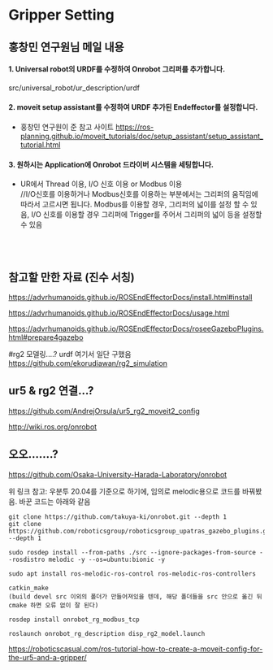 # Gripper Setting


## 홍창민 연구원님 메일 내용

#### 1. Universal robot의 URDF를 수정하여 Onrobot 그리퍼를 추가합니다.

src/universal_robot/ur_description/urdf



#### 2. moveit setup assistant를 수정하여 URDF 추가된 Endeffector를 설정합니다.

- 홍창민 연구원이 준 참고 사이트
https://ros-planning.github.io/moveit_tutorials/doc/setup_assistant/setup_assistant_tutorial.html



#### 3. 원하시는 Application에 Onrobot 드라이버 시스템을 세팅합니다.

- UR에서 Thread 이용, I/O 신호 이용 or Modbus 이용  
//I/O신호를 이용하거나 Modbus신호를 이용하는 부분에서는 그리퍼의 움직임에 따라서 고르시면 됩니다. Modbus를 이용할 경우, 그리퍼의 넓이를 설정 할 수 있음, I/O 신호를 이용할 경우 그리퍼에 Trigger를 주어서 그리퍼의 넓이 등을 설정할 수 있음

<br>
<br>

## 참고할 만한 자료 (진수 서칭)

https://advrhumanoids.github.io/ROSEndEffectorDocs/install.html#install

https://advrhumanoids.github.io/ROSEndEffectorDocs/usage.html

https://advrhumanoids.github.io/ROSEndEffectorDocs/roseeGazeboPlugins.html#prepare4gazebo

#rg2 모델링....? urdf 여기서 일단 구했음
https://github.com/ekorudiawan/rg2_simulation


## ur5 & rg2 연결...?
https://github.com/AndrejOrsula/ur5_rg2_moveit2_config


http://wiki.ros.org/onrobot


## 오오.......?
https://github.com/Osaka-University-Harada-Laboratory/onrobot

위 링크 참고: 우분투 20.04를 기준으로 하기에, 임의로 melodic용으로 코드를 바꿔봤음. 바꾼 코드는 아래와 같음

```
git clone https://github.com/takuya-ki/onrobot.git --depth 1
git clone https://github.com/roboticsgroup/roboticsgroup_upatras_gazebo_plugins.git --depth 1

sudo rosdep install --from-paths ./src --ignore-packages-from-source --rosdistro melodic -y --os=ubuntu:bionic -y

sudo apt install ros-melodic-ros-control ros-melodic-ros-controllers

catkin_make
(build devel src 이외의 폴더가 만들어져있을 텐데, 해당 폴더들을 src 안으로 옮긴 뒤 cmake 하면 오류 없이 잘 된다)

rosdep install onrobot_rg_modbus_tcp

roslaunch onrobot_rg_description disp_rg2_model.launch
```





https://roboticscasual.com/ros-tutorial-how-to-create-a-moveit-config-for-the-ur5-and-a-gripper/
